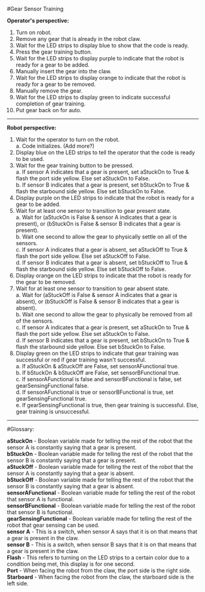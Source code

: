 #Gear Sensor Training

**Operator's perspective:**
 
1. Turn on robot.
2. Remove any gear that is already in the robot claw.
3. Wait for the LED strips to display blue to show that the code is ready.
4. Press the gear training button.
5. Wait for the LED strips to display purple to indicate that the robot is ready for a gear to be added.
6. Manually insert the gear into the claw.
7. Wait for the LED strips to display orange to indicate that the robot is ready for a gear to be removed.
8. Manually remove the gear.
9. Wait for the LED strips to display green to indicate successful completion of gear training.
10. Put gear back on for auto.

---

**Robot perspective:**
  
1. Wait for the operator to turn on the robot.  
	a. Code initializes.  (Add more?)
2. Display blue on the LED strips to tell the operator that the code is ready to be used.  
3. Wait for the gear training button to be pressed.  
	a. If sensor A indicates that a gear is present, set aStuckOn to True & flash the port side yellow. Else set aStuckOn to False.  
	b. If sensor B indicates that a gear is present, set bStuckOn to True & flash the starbound side yellow. Else set bStuckOn to False. 
4. Display purple on the LED strips to indicate that the robot is ready for a gear to be added.
5. Wait for at least one sensor to transition to gear present state.  
	a. Wait for (aStuckOn is False & sensor A indicates that a gear is present), or (bStuckOn is False & sensor B indicates that a gear is present).  
	b. Wait one second to allow the gear to physically settle on all of the sensors.  
	c. If sensor A indicates that a gear is absent, set aStuckOff to True & flash the port side yellow. Else set aStuckOff to False.  
	d. If sensor B indicates that a gear is absent, set bStuckOff to True & flash the starbound side yellow. Else set bStuckOff to False.
6. Display orange on the LED strips to indicate that the robot is ready for the gear to be removed.
7. Wait for at least one sensor to transition to gear absent state.  
	a. Wait for (aStuckOff is False & sensor A indicates that a gear is absent), or (bStuckOff is False & sensor B indicates that a gear is absent).  
	b. Wait one second to allow the gear to physically be removed from all of the sensors.  
	c. If sensor A indicates that a gear is present, set aStuckOn to True & flash the port side yellow. Else set aStuckOn to False.  
	d. If sensor B indicates that a gear is present, set bStuckOn to True & flash the starbound side yellow. Else set bStuckOn to False.
8. Display green on the LED strips to indicate that gear training was successful or red if gear training wasn't successful.   
	a. If aStuckOn & aStuckOff are False, set sensorAFunctional true.  
	b. If bStuckOn & bStuckOff are False, set sensorBFunctional true.  
	c. If sensorAFunctional is false and sensorBFunctional is false, set gearSensingFunctional false.  
	d. If sensorAFunctional is true or sensorBFunctional is true, set gearSensingFunctional true.  
	e. If gearSensingFunctional is true, then gear training is successful. Else, gear training is unsuccessful.
	
---

#Glossary:

**aStuckOn** - Boolean variable made for telling the rest of the robot that the sensor A is constantly saying that a gear is present.  
**bStuckOn** - Boolean variable made for telling the rest of the robot that the sensor B is constantly saying that a gear is present.  
**aStuckOff** - Boolean variable made for telling the rest of the robot that the sensor A is constantly saying that a gear is absent.  
**bStuckOff** - Boolean variable made for telling the rest of the robot that the sensor B is constantly saying that a gear is absent.  
**sensorAFunctional** - Boolean variable made for telling the rest of the robot that sensor A is functional.  
**sensorBFunctional** - Boolean variable made for telling the rest of the robot that sensor B is functional.  
**gearSensingFunctional** - Boolean variable made for telling the rest of the robot that gear sensing can be used.  
**sensor A** - This is a switch, when sensor A says that it is on that means that a gear is present in the claw.  
**sensor B** - This is a switch, when sensor B says that it is on that means that a gear is present in the claw.  
**Flash** - This refers to turning on the LED strips to a certain color due to a condition being met, this display is for one second.  
**Port** - When facing the robot from the claw, the port side is the right side.  
**Starboard** - When facing the robot from the claw, the starboard side is the left side.  
